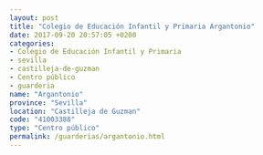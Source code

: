 ```yaml
---
layout: post
title: "Colegio de Educación Infantil y Primaria Argantonio"
date: 2017-09-20 20:57:05 +0200
categories:
- Colegio de Educación Infantil y Primaria
- sevilla
- castilleja-de-guzman
- Centro público
- guarderia
name: "Argantonio"
province: "Sevilla"
location: "Castilleja de Guzman"
code: "41003388"
type: "Centro público"
permalink: /guarderias/argantonio.html
---
```

